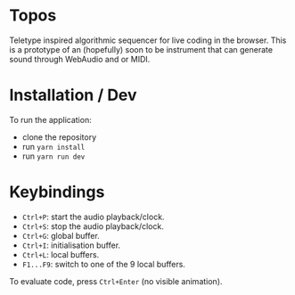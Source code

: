 # Topos

Teletype inspired algorithmic sequencer for live coding in the browser. This is a prototype of an (hopefully) soon to be instrument that can generate sound through WebAudio and or MIDI.

# Installation / Dev

To run the application:

- clone the repository
- run `yarn install`
- run `yarn run dev`

# Keybindings

- `Ctrl+P`: start the audio playback/clock.
- `Ctrl+S`: stop the audio playback/clock.
- `Ctrl+G`: global buffer.
- `Ctrl+I`: initialisation buffer.
- `Ctrl+L`: local buffers.
- `F1...F9`: switch to one of the 9 local buffers.

To evaluate code, press `Ctrl+Enter` (no visible animation).
